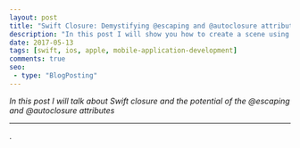 ```yaml
---
layout: post
title: "Swift Closure: Demystifying @escaping and @autoclosure attributes"
description: "In this post I will show you how to create a scene using ThreeJS with support for Physically Based Rendering"
date: 2017-05-13
tags: [swift, ios, apple, mobile-application-development]
comments: true
seo:
 - type: "BlogPosting"
---
```


*In this post I will talk about Swift closure and the potential of the @escaping and @autoclosure attributes*

---

.